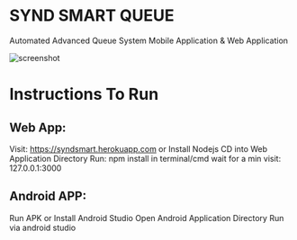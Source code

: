 # SYND SMART QUEUE

Automated Advanced Queue System Mobile Application &amp; Web Application

![screenshot](https://user-images.githubusercontent.com/17242746/64129621-e16b9700-cdda-11e9-8af8-e8864e0d13cc.jpg)

# Instructions To Run

## Web App:
Visit: https://syndsmart.herokuapp.com
or
Install Nodejs
CD into Web Application Directory
Run: npm install in terminal/cmd
wait for a min
visit: 127.0.0.1:3000

## Android APP:
Run APK or
Install Android Studio
Open Android Application Directory
Run via android studio
